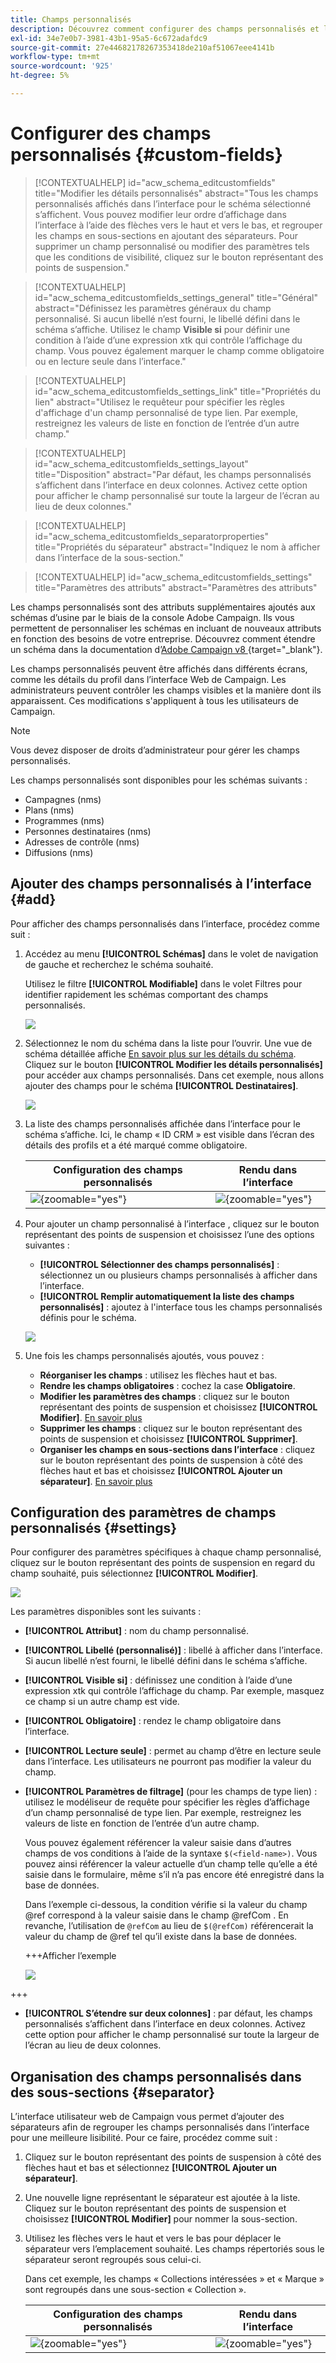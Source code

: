 ```yaml
---
title: Champs personnalisés
description: Découvrez comment configurer des champs personnalisés et leur visibilité dans l’interface.
exl-id: 34e7e0b7-3981-43b1-95a5-6c672adafdc9
source-git-commit: 27e44682178267353418de210af51067eee4141b
workflow-type: tm+mt
source-wordcount: '925'
ht-degree: 5%

---
```



# Configurer des champs personnalisés {#custom-fields}

>[!CONTEXTUALHELP]
>id="acw_schema_editcustomfields"
>title="Modifier les détails personnalisés"
>abstract="Tous les champs personnalisés affichés dans l’interface pour le schéma sélectionné s’affichent. Vous pouvez modifier leur ordre d’affichage dans l’interface à l’aide des flèches vers le haut et vers le bas, et regrouper les champs en sous-sections en ajoutant des séparateurs. Pour supprimer un champ personnalisé ou modifier des paramètres tels que les conditions de visibilité, cliquez sur le bouton représentant des points de suspension."

>[!CONTEXTUALHELP]
>id="acw_schema_editcustomfields_settings_general"
>title="Général"
>abstract="Définissez les paramètres généraux du champ personnalisé. Si aucun libellé n’est fourni, le libellé défini dans le schéma s’affiche. Utilisez le champ **Visible si** pour définir une condition à l’aide d’une expression xtk qui contrôle l’affichage du champ. Vous pouvez également marquer le champ comme obligatoire ou en lecture seule dans l’interface."

>[!CONTEXTUALHELP]
>id="acw_schema_editcustomfields_settings_link"
>title="Propriétés du lien"
>abstract="Utilisez le requêteur pour spécifier les règles d&#39;affichage d&#39;un champ personnalisé de type lien. Par exemple, restreignez les valeurs de liste en fonction de l’entrée d’un autre champ."

>[!CONTEXTUALHELP]
>id="acw_schema_editcustomfields_settings_layout"
>title="Disposition"
>abstract="Par défaut, les champs personnalisés s’affichent dans l’interface en deux colonnes. Activez cette option pour afficher le champ personnalisé sur toute la largeur de l’écran au lieu de deux colonnes."

>[!CONTEXTUALHELP]
>id="acw_schema_editcustomfields_separatorproperties"
>title="Propriétés du séparateur"
>abstract="Indiquez le nom à afficher dans l’interface de la sous-section."

<!-- NOT USED IN THE UI?-->

>[!CONTEXTUALHELP]
>id="acw_schema_editcustomfields_settings"
>title="Paramètres des attributs"
>abstract="Paramètres des attributs"

Les champs personnalisés sont des attributs supplémentaires ajoutés aux schémas d’usine par le biais de la console Adobe Campaign. Ils vous permettent de personnaliser les schémas en incluant de nouveaux attributs en fonction des besoins de votre entreprise. Découvrez comment étendre un schéma dans la documentation d’[Adobe Campaign v8 ](https://experienceleague.adobe.com/docs/campaign/campaign-v8/developer/shemas-forms/extend-schema.html?lang=fr){target="_blank"}.

Les champs personnalisés peuvent être affichés dans différents écrans, comme les détails du profil dans l’interface Web de Campaign. Les administrateurs peuvent contrôler les champs visibles et la manière dont ils apparaissent. Ces modifications s&#39;appliquent à tous les utilisateurs de Campaign.

>[!NOTE]
>
>Vous devez disposer de droits d’administrateur pour gérer les champs personnalisés.

Les champs personnalisés sont disponibles pour les schémas suivants :

* Campagnes (nms)
* Plans (nms)
* Programmes (nms)
* Personnes destinataires (nms)
* Adresses de contrôle (nms)
* Diffusions (nms)

## Ajouter des champs personnalisés à l’interface {#add}

Pour afficher des champs personnalisés dans l’interface, procédez comme suit :

1. Accédez au menu **[!UICONTROL Schémas]** dans le volet de navigation de gauche et recherchez le schéma souhaité.

   Utilisez le filtre **[!UICONTROL Modifiable]** dans le volet Filtres pour identifier rapidement les schémas comportant des champs personnalisés.

   ![](assets/custom-fields-open.png)

1. Sélectionnez le nom du schéma dans la liste pour l’ouvrir. Une vue de schéma détaillée affiche [En savoir plus sur les détails du schéma](../administration/schemas.md). Cliquez sur le bouton **[!UICONTROL Modifier les détails personnalisés]** pour accéder aux champs personnalisés. Dans cet exemple, nous allons ajouter des champs pour le schéma **[!UICONTROL Destinataires]**.

   ![](assets/custom-fields-edit.png)

1. La liste des champs personnalisés affichée dans l’interface pour le schéma s’affiche. Ici, le champ « ID CRM » est visible dans l’écran des détails des profils et a été marqué comme obligatoire.

   | Configuration des champs personnalisés | Rendu dans l’interface |
   |  ---  |  ---  |
   | ![](assets/custom-fields-detail.png){zoomable="yes"} | ![](assets/custom-fields-detail-crm.png){zoomable="yes"} |

1. Pour ajouter un champ personnalisé à l’interface , cliquez sur le bouton représentant des points de suspension et choisissez l’une des options suivantes :

   * **[!UICONTROL Sélectionner des champs personnalisés]** : sélectionnez un ou plusieurs champs personnalisés à afficher dans l’interface.
   * **[!UICONTROL Remplir automatiquement la liste des champs personnalisés]** : ajoutez à l&#39;interface tous les champs personnalisés définis pour le schéma.

   ![](assets/custom-fields-add.png)

1. Une fois les champs personnalisés ajoutés, vous pouvez :

   * **Réorganiser les champs** : utilisez les flèches haut et bas.
   * **Rendre les champs obligatoires** : cochez la case **Obligatoire**.
   * **Modifier les paramètres des champs** : cliquez sur le bouton représentant des points de suspension et choisissez **[!UICONTROL Modifier]**. [En savoir plus](#settings)
   * **Supprimer les champs** : cliquez sur le bouton représentant des points de suspension et choisissez **[!UICONTROL Supprimer]**.
   * **Organiser les champs en sous-sections dans l’interface** : cliquez sur le bouton représentant des points de suspension à côté des flèches haut et bas et choisissez **[!UICONTROL Ajouter un séparateur]**. [En savoir plus](#separator)

## Configuration des paramètres de champs personnalisés {#settings}

Pour configurer des paramètres spécifiques à chaque champ personnalisé, cliquez sur le bouton représentant des points de suspension en regard du champ souhaité, puis sélectionnez **[!UICONTROL Modifier]**.

![](assets/custom-fields-settings.png)

Les paramètres disponibles sont les suivants :

* **[!UICONTROL Attribut]** : nom du champ personnalisé.
* **[!UICONTROL Libellé (personnalisé)]** : libellé à afficher dans l’interface. Si aucun libellé n’est fourni, le libellé défini dans le schéma s’affiche.
* **[!UICONTROL Visible si]** : définissez une condition à l’aide d’une expression xtk qui contrôle l’affichage du champ. Par exemple, masquez ce champ si un autre champ est vide.
* **[!UICONTROL Obligatoire]** : rendez le champ obligatoire dans l’interface.
* **[!UICONTROL Lecture seule]** : permet au champ d’être en lecture seule dans l’interface. Les utilisateurs ne pourront pas modifier la valeur du champ.
* **[!UICONTROL Paramètres de filtrage]** (pour les champs de type lien) : utilisez le modéliseur de requête pour spécifier les règles d’affichage d’un champ personnalisé de type lien. Par exemple, restreignez les valeurs de liste en fonction de l’entrée d’un autre champ.

  Vous pouvez également référencer la valeur saisie dans d’autres champs de vos conditions à l’aide de la syntaxe `$(<field-name>)`. Vous pouvez ainsi référencer la valeur actuelle d’un champ telle qu’elle a été saisie dans le formulaire, même s’il n’a pas encore été enregistré dans la base de données.

  Dans l’exemple ci-dessous, la condition vérifie si la valeur du champ @ref correspond à la valeur saisie dans le champ @refCom . En revanche, l’utilisation de `@refCom` au lieu de `$(@refCom)` référencerait la valeur du champ de @ref tel qu’il existe dans la base de données.

  +++Afficher l’exemple

  ![](assets/custom-fields-ref.png)

+++

* **[!UICONTROL S’étendre sur deux colonnes]** : par défaut, les champs personnalisés s’affichent dans l’interface en deux colonnes. Activez cette option pour afficher le champ personnalisé sur toute la largeur de l’écran au lieu de deux colonnes.

## Organisation des champs personnalisés dans des sous-sections {#separator}

L’interface utilisateur web de Campaign vous permet d’ajouter des séparateurs afin de regrouper les champs personnalisés dans l’interface pour une meilleure lisibilité. Pour ce faire, procédez comme suit :

1. Cliquez sur le bouton représentant des points de suspension à côté des flèches haut et bas et sélectionnez **[!UICONTROL Ajouter un séparateur]**.

1. Une nouvelle ligne représentant le séparateur est ajoutée à la liste. Cliquez sur le bouton représentant des points de suspension et choisissez **[!UICONTROL Modifier]** pour nommer la sous-section.

1. Utilisez les flèches vers le haut et vers le bas pour déplacer le séparateur vers l’emplacement souhaité. Les champs répertoriés sous le séparateur seront regroupés sous celui-ci.

   Dans cet exemple, les champs « Collections intéressées » et « Marque » sont regroupés dans une sous-section « Collection ».

   | Configuration des champs personnalisés | Rendu dans l’interface |
   |  ---  |  ---  |
   | ![](assets/custom-fields-separator.png){zoomable="yes"} | ![](assets/custom-fields-section.png){zoomable="yes"} |

